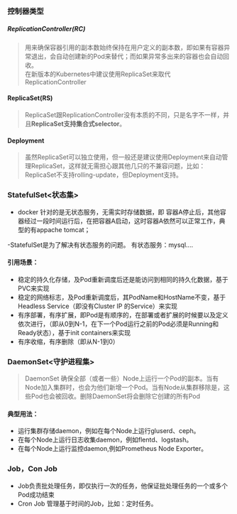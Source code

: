 <!-- ## kubernet系列（2）Pod介绍 -->

### 


### 控制器类型
##### ReplicationController(RC)
> 用来确保容器引用的副本数始终保持在用户定义的副本数，即如果有容器异常退出，会自动创建新的Pod来替代；而如果异常多出来的容器也会自动回收。  
> 在新版本的Kubernetes中建议使用ReplicaSet来取代ReplicationController
#### ReplicaSet(RS)
> ReplicaSet跟ReplicationController没有本质的不同，只是名字不一样，并且**ReplicaSet支持集合式selector**。
#### Deployment
> 虽然ReplicaSet可以独立使用，但一般还是建议使用Deployment来自动管理ReplicaSet，这样就无需担心跟其他几只的不兼容问题，比如：ReplicaSet不支持rolling-update，但Deployment支持。
### StatefulSet<状态集> 
- docker 针对的是无状态服务，无需实时存储数据，即 容器A停止后，其他容器经过一段时间运行后，在把容器A启动，这时容器A依然可以正常工作，典型的有appache tomcat；

-StatefulSet是为了解决有状态服务的问题。 有状态服务：mysql....
#### 引用场景：
- 稳定的持久化存储，及Pod重新调度后还是能访问到相同的持久化数据，基于PVC来实现
- 稳定的网络标志，及Pod重新调度后，其PodName和HostName不变，基于Headless Service（即没有Cluster IP 的Service）来实现
- 有序部署，有序扩展，即Pod是有顺序的，在部署或者扩展的时候要以及定义依次进行，（即从0到N-1，在下一个Pod运行之前的Pod必须是Running和Ready状态），基于init containers来实现
- 有序收缩，有序删除（即从N-1到0）
### DaemonSet<守护进程集>
> DaemonSet 确保全部（或者一些）Node上运行一个Pod的副本。当有Node加入集群时，也会为他们新增一个Pod。当有Node从集群移除是，这些Pod也会被回收。删除DaemonSet将会删除它创建的所有Pod
#### 典型用法：
- 运行集群存储daemon，例如在每个Node上运行gluserd、ceph。
- 在每个Node上运行日志收集daemon，例如flentd、logstash。
- 在每个Node上运行监控daemon,例如Prometheus Node Exporter。

### Job，Con Job
- Job负责批处理任务，即仅执行一次的任务，他保证批处理任务的一个或多个Pod成功结束
- Cron Job 管理基于时间的Job，比如：定时任务。 

